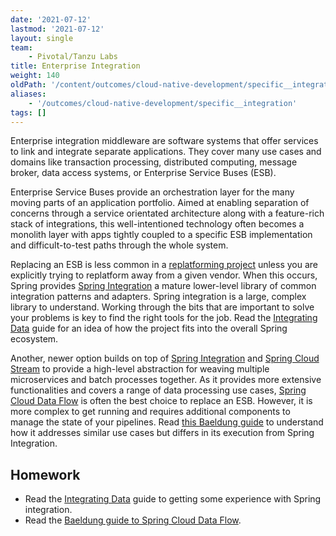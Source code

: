 ```yaml
---
date: '2021-07-12'
lastmod: '2021-07-12'
layout: single
team:
    - Pivotal/Tanzu Labs
title: Enterprise Integration
weight: 140
oldPath: '/content/outcomes/cloud-native-development/specific__integration.md'
aliases:
    - '/outcomes/cloud-native-development/specific__integration'
tags: []
---
```


Enterprise integration middleware are software systems that offer services to link and integrate separate applications. They cover many use cases and domains like transaction processing, distributed computing, message broker, data access systems, or Enterprise Service Buses (ESB).

Enterprise Service Buses provide an orchestration layer for the many moving parts of an application portfolio. Aimed at enabling separation of concerns through a service orientated architecture along with a feature-rich stack of integrations, this well-intentioned technology often becomes a monolith layer with apps tightly coupled to a specific ESB implementation and difficult-to-test paths through the whole system.

Replacing an ESB is less common in a [replatforming project](https://tanzu.vmware.com/replatforming) unless you are explicitly trying to replatform away from a given vendor. When this occurs, Spring provides [Spring Integration](https://spring.io/projects/spring-integration) a mature lower-level library of common integration patterns and adapters. Spring integration is a large, complex library to understand. Working through the bits that are important to solve your problems is key to find the right tools for the job. Read the [Integrating Data](https://spring.io/guides/gs/integration/) guide for an idea of how the project fits into the overall Spring ecosystem.

Another, newer option builds on top of [Spring Integration](https://spring.io/projects/spring-integration) and [Spring Cloud Stream](https://spring.io/projects/spring-cloud-stream) to provide a high-level abstraction for weaving multiple microservices and batch processes together. As it provides more extensive functionalities and covers a range of data processing use cases, [Spring Cloud Data Flow](https://spring.io/projects/spring-cloud-dataflow) is often the best choice to replace an ESB. However, it is more complex to get running and requires additional components to manage the state of your pipelines. Read [this Baeldung guide](https://www.baeldung.com/spring-cloud-data-flow-stream-processing) to understand how it addresses similar use cases but differs in its execution from Spring Integration.

## Homework

-   Read the [Integrating Data](https://spring.io/guides/gs/integration/) guide to getting some experience with Spring integration.
-   Read the [Baeldung guide to Spring Cloud Data Flow](https://www.baeldung.com/spring-cloud-data-flow-stream-processing).
